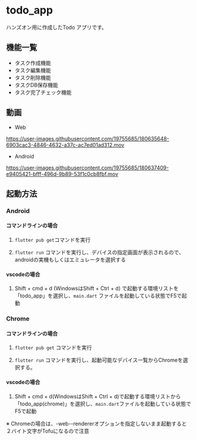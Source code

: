 # todo_app

ハンズオン用に作成したTodo アプリです。

## 機能一覧

* タスク作成機能
* タスク編集機能
* タスク削除機能
* タスクDB保存機能
* タスク完了チェック機能

## 動画

* Web

<https://user-images.githubusercontent.com/19755685/180635648-6903cac3-4846-4632-a37c-ac7ed01ad312.mov>

* Android

<https://user-images.githubusercontent.com/19755685/180637409-e9405421-bfff-496d-9b89-53f1c0cb8fbf.mov>

## 起動方法

### Android

#### コマンドラインの場合

1. `flutter pub get`コマンドを実行

2. `flutter run` コマンドを実行し、デバイスの指定画面が表示されるので、androidの実機もしくはエミュレータを選択する

#### vscodeの場合

1. Shift + cmd + d (WindowsはShift + Ctrl + d) で起動する環境リストを「todo_app」を選択し、`main.dart` ファイルを起動している状態でF5で起動

### Chrome

#### コマンドラインの場合

1. `flutter pub get` コマンドを実行

2. `flutter run` コマンドを実行し、起動可能なデバイス一覧からChromeを選択する。

#### vscodeの場合

1. Shift + cmd + d(WindowsはShift + Ctrl + d)で起動する環境リストから「todo_app(chrome)」を選択し、`main.dart`ファイルを起動している状態でF5で起動

※ Chromeの場合は、-web--rendererオプションを指定しないまま起動すると２バイト文字がTofuになるので注意

